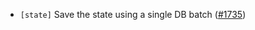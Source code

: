 - `[state]` Save the state using a single DB batch ([\#1735](https://github.com/depinnetwork/por-consensus/pull/1735))
